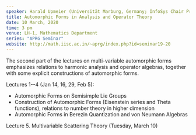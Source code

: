 ```yaml
---
speaker: Harald Upmeier (Universität Marburg, Germany; InfoSys Chair Professor, IISc)
title: Automorphic Forms in Analysis and Operator Theory
date: 10 March, 2020
time: 3 pm
venue: LH-1, Mathematics Department
series: "APRG Seminar"
website: http://math.iisc.ac.in/~aprg/index.php?id=seminar19-20
---
```


The second part of the lectures on multi-variable automorphic forms emphasizes relations
to harmonic analysis and operator algebras, together with some explicit constructions
of automorphic forms.

Lectures 1--4 (Jan 14, 16, 29, Feb 5):
* Automorphic Forms on Semisimple Lie Groups
* Construction of Automorphic Forms (Eisenstein series and Theta functions),
relations to number theory in higher dimension
* Automorphic Forms in Berezin Quantization and von Neumann Algebras

Lecture 5. Multivariable Scattering Theory (Tuesday, March 10)
